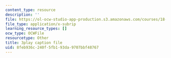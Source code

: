 ```yaml
---
content_type: resource
description: ''
file: https://ol-ocw-studio-app-production.s3.amazonaws.com/courses/18-06sc-linear-algebra-fall-2011/8feb936c240f5fb193da9707bbf48767_-eA2D_rIcNA.vtt
file_type: application/x-subrip
learning_resource_types: []
ocw_type: OCWFile
resourcetype: Other
title: 3play caption file
uid: 8feb936c-240f-5fb1-93da-9707bbf48767
---
```


